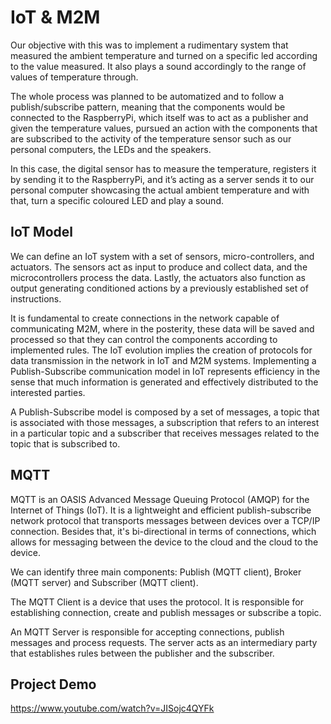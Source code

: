 
# IoT & M2M

Our objective with this was to implement a rudimentary system that measured the ambient temperature and turned on a specific led according to the value measured. It also plays a sound accordingly to the range of values of temperature through.

The whole process was planned to be automatized and to follow a publish/subscribe pattern, meaning that the components would be connected to the RaspberryPi, which itself was to act as a publisher and given the temperature values, pursued an action with the components that are subscribed to the activity of the temperature sensor such as our personal computers, the LEDs and the speakers.

In this case, the digital sensor has to measure the temperature, registers it by sending it to the RaspberryPi, and it’s acting as a server sends it to our personal computer showcasing the actual ambient temperature and with that, turn a specific coloured LED and play a sound.

## IoT Model

We can define an IoT system with a set of sensors, micro-controllers, and actuators. The sensors act as input to produce and collect data, and the microcontrollers process the data. Lastly, the actuators also function as output generating conditioned actions by a previously established set of instructions.

It is fundamental to create connections in the network capable of communicating M2M, where in the posterity, these data will be saved and processed so that they can control the components according to implemented rules. The IoT evolution implies the creation of protocols for data transmission in the network in IoT and M2M systems. Implementing a Publish-Subscribe communication model in IoT represents efficiency in the sense that much information is generated and effectively distributed to the interested parties.

A Publish-Subscribe model is composed by a set of messages, a topic that is associated with those messages, a subscription that refers to an interest in a particular topic and a subscriber that receives messages related to the topic that is subscribed to.

## MQTT

MQTT is an OASIS Advanced Message Queuing Protocol (AMQP) for the Internet of Things (IoT). It is a lightweight and efficient publish-subscribe network protocol that transports messages between devices over a TCP/IP connection. Besides that, it's bi-directional in terms of connections, which allows for messaging between the device to the cloud and the cloud to the device.

We can identify three main components: Publish (MQTT client), Broker (MQTT server) and Subscriber (MQTT client).

The MQTT Client is a device that uses the protocol. It is responsible for establishing connection, create and publish messages or subscribe a topic.

An MQTT Server is responsible for accepting connections, publish messages and process requests. The server acts as an intermediary party that establishes rules between the publisher and the subscriber.

## Project Demo

https://www.youtube.com/watch?v=JISojc4QYFk